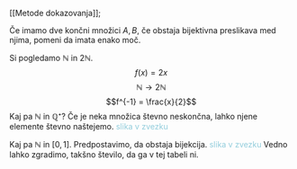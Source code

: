 [[Metode dokazovanja]];

Če imamo dve končni množici $A, B$, če obstaja bijektivna preslikava med njima, pomeni da imata enako moč.

Si pogledamo $\mathbb{N}$ in $2\mathbb{N}$. $$f(x) = 2x$$ $$\mathbb{N} \rightarrow 2\mathbb{N}$$
$$f^{-1} = \frac{x}{2}$$
Kaj pa $\mathbb{N}$ in $\mathbb{Q}⁺$? Če je neka množica števno neskončna, lahko njene elemente števno naštejemo. <font color="#92cddc">slika v zvezku</font> 

Kaj pa $\mathbb{N}$ in $[0, 1]$. Predpostavimo, da obstaja bijekcija. <font color="#92cddc">slika v zvezku</font> 
Vedno lahko zgradimo, takšno število, da ga v tej tabeli ni.